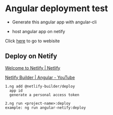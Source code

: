 # Angular deployment test

* Generate this angular app with angular-cli

* host angular app on netify

Click [here](https://peaceful-kalam-120b57.netlify.com/) to go to webisite

## Deploy on Netify

[Welcome to Netlify | Netlify](https://app.netlify.com/)

[Netlify Builder | Angular - YouTube](https://www.youtube.com/watch?v=_bkL-WQnLrE)

```Text
1.ng add @netlify-builder/deploy
  app id
  generate a personal access token
  
2.ng run <project-name>:deploy
example: ng run angular-netify:deploy
  
```


